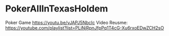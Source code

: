 # PokerAllInTexasHoldem
 Poker Game
https://youtu.be/vJAPJ5NbcIc
Video Reusme:
https://youtube.com/playlist?list=PLiNjRpnJfpPq1T4cG-Xu6rxoEDwZCH2sO
